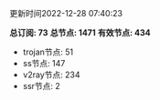 更新时间2022-12-28 07:40:23

**总订阅: 73**
**总节点: 1471**
**有效节点: 434**
- trojan节点: 51
- ss节点: 147
- v2ray节点: 234
- ssr节点: 2
